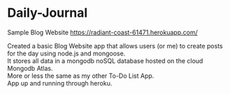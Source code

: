 # Daily-Journal
Sample Blog Website
https://radiant-coast-61471.herokuapp.com/


<p>
Created a basic Blog Website app that allows users (or me) to create posts for the day using node.js and mongoose.<br>
It stores all data in a mongodb noSQL database hosted on the cloud Mongodb Atlas.<br>
More or less the same as my other To-Do List App.<br>
App up and running through heroku.
</p>

